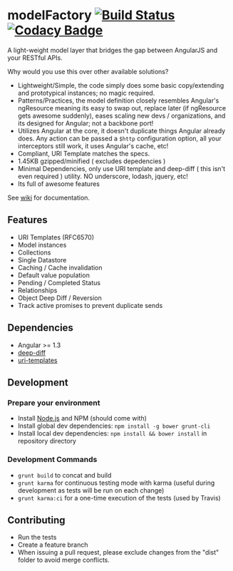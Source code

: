 # modelFactory [![Build Status](https://travis-ci.org/Swimlane/angular-model-factory.svg?branch=master)](https://travis-ci.org/Swimlane/model-factory) [![Codacy Badge](https://www.codacy.com/project/badge/d6659f50bd234f099738358a2a17bf9c)](https://www.codacy.com/public/amcdaniel2/model-factory)

A light-weight model layer that bridges the gap between AngularJS and your RESTful APIs.

Why would you use this over other available solutions?

- Lightweight/Simple, the code simply does some basic copy/extending and prototypical instances; no magic required.
- Patterns/Practices, the model definition closely resembles Angular's ngResource meaning its easy to swap out, replace later (if ngResource gets awesome suddenly), eases scaling new devs / organizations, and its designed for Angular; not a backbone port!
- Utilizes Angular at the core, it doesn't duplicate things Angular already does.  Any action can be passed a `$http` configuration option, all your interceptors still work, it uses Angular's cache, etc!
- Compliant, URI Template matches the specs.
- 1.45KB gzipped/minified ( excludes depedencies )
- Minimal Dependencies, only use URI template and deep-diff ( this isn't even required ) utility.  NO underscore, lodash, jquery, etc!
- Its full of awesome features


See [wiki](https://github.com/Swimlane/model-factory/wiki) for documentation.


## Features

- URI Templates (RFC6570)
- Model instances
- Collections
- Single Datastore
- Caching / Cache invalidation
- Default value population
- Pending / Completed Status
- Relationships
- Object Deep Diff / Reversion
- Track active promises to prevent duplicate sends


## Dependencies

- Angular >= 1.3
- [deep-diff](https://github.com/flitbit/diff)
- [uri-templates](https://github.com/geraintluff/uri-templates)

## Development

### Prepare your environment
* Install [Node.js](http://nodejs.org/) and NPM (should come with)
* Install global dev dependencies: `npm install -g bower grunt-cli`
* Install local dev dependencies: `npm install && bower install` in repository directory

### Development Commands

* `grunt build` to concat and build
* `grunt karma` for continuous testing mode with karma (useful during development as tests will be run on each change)
* `grunt karma:ci` for a one-time execution of the tests (used by Travis)

## Contributing

- Run the tests
- Create a feature branch
- When issuing a pull request, please exclude changes from the "dist" folder to avoid merge conflicts.
